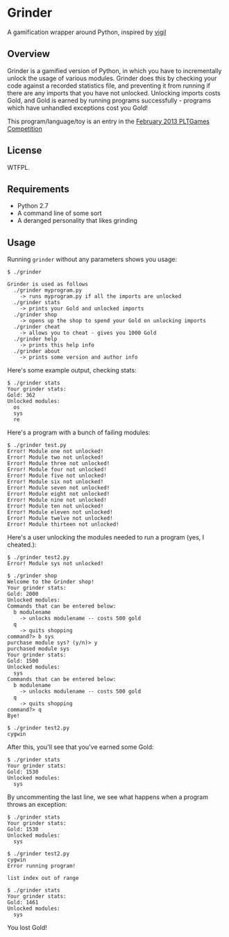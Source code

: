 Grinder
=======

A gamification wrapper around Python, inspired by [vigil](https://github.com/munificent/vigil)

Overview
--------
Grinder is a gamified version of Python, in which you have to incrementally unlock the usage of 
various modules.  Grinder does this by checking your code against a recorded statistics file, and
preventing it from running if there are any imports that you have not unlocked.  Unlocking imports
costs Gold, and Gold is earned by running programs successfully - programs which have unhandled
exceptions cost you Gold!

This program/language/toy is an entry in the [February 2013 PLTGames Competition](http://www.pltgames.com/competition/2013/2)

License
-------
WTFPL.

Requirements
------------
  - Python 2.7
  - A command line of some sort
  - A deranged personality that likes grinding

Usage
-----
Running `grinder` without any parameters shows you usage:

    $ ./grinder
    
    Grinder is used as follows
      ./grinder myprogram.py
        -> runs myprogram.py if all the imports are unlocked
      ./grinder stats
        -> prints your Gold and unlocked imports
      ./grinder shop
        -> opens up the shop to spend your Gold on unlocking imports
      ./grinder cheat
        -> allows you to cheat - gives you 1000 Gold
      ./grinder help
        -> prints this help info
      ./grinder about
        -> prints some version and author info

Here's some example output, checking stats:

    $ ./grinder stats
    Your grinder stats:
    Gold: 362
    Unlocked modules:
      os
      sys
      re

Here's a program with a bunch of failing modules:

    $ ./grinder test.py
    Error! Module one not unlocked!
    Error! Module two not unlocked!
    Error! Module three not unlocked!
    Error! Module four not unlocked!
    Error! Module five not unlocked!
    Error! Module six not unlocked!
    Error! Module seven not unlocked!
    Error! Module eight not unlocked!
    Error! Module nine not unlocked!
    Error! Module ten not unlocked!
    Error! Module eleven not unlocked!
    Error! Module twelve not unlocked!
    Error! Module thirteen not unlocked!
    
Here's a user unlocking the modules needed to run a program (yes, I cheated.):

    $ ./grinder test2.py
    Error! Module sys not unlocked!
    
    $ ./grinder shop
    Welcome to the Grinder shop!
    Your grinder stats:
    Gold: 2000
    Unlocked modules:
    Commands that can be entered below:
      b modulename
        -> unlocks modulename -- costs 500 gold
      q
        -> quits shopping
    command?> b sys
    purchase module sys? (y/n)> y
    purchased module sys
    Your grinder stats:
    Gold: 1500
    Unlocked modules:
      sys
    Commands that can be entered below:
      b modulename
        -> unlocks modulename -- costs 500 gold
      q
        -> quits shopping
    command?> q
    Bye!
    
    $ ./grinder test2.py
    cygwin
    
After this, you'll see that you've earned some Gold:
    
    $ ./grinder stats
    Your grinder stats:
    Gold: 1530
    Unlocked modules:
      sys
      
By uncommenting the last line, we see what happens
when a program throws an exception:

    $ ./grinder stats
    Your grinder stats:
    Gold: 1530
    Unlocked modules:
      sys
    
    $ ./grinder test2.py
    cygwin
    Error running program!
    
    list index out of range
    
    $ ./grinder stats
    Your grinder stats:
    Gold: 1461
    Unlocked modules:
      sys
      
You lost Gold!


